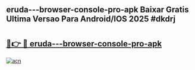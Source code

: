 ## eruda---browser-console-pro-apk Baixar Gratis Ultima Versao Para Android/IOS 2025 #dkdrj

# <h2><a href="https://ainizakaria.my?title=eruda---browser-console-pro-apk&ref=20M">🔗👉 🔴 eruda---browser-console-pro-apk</a></h2>

[![acn](https://github.com/user-attachments/assets/0f9c940e-d8b0-45ae-aac7-cd30a18b3e1c)](https://ainizakaria.my?title=eruda---browser-console-pro-apk&ref=20M)

